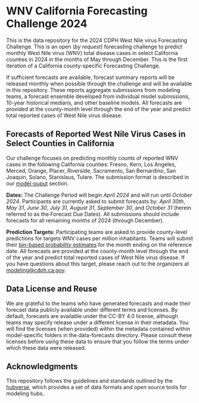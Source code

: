# WNV California Forecasting Challenge 2024

This is the data repository for the 2024 CDPH West Nile virus Forecasting Challenge. This is an open (*by request*) forecasting challenge to predict monthly West Nile virus (WNV) total disease cases in select California counties in 2024 in the months of May through December. This is the first iteration of a California county-specific Forecasting Challenge.

If sufficient forecasts are available, forecast summary reports will be released monthly when possible through the challenge and will be available in this repository. These reports aggregate submissions from modeling teams, a forecast ensemble developed from individual model submissions, 10-year historical medians, and other baseline models. All forecasts are provided at the county-month level through the end of the year and predict total reported cases of West Nile virus disease. 

## Forecasts of Reported West Nile Virus Cases in Select Counties in California

Our challenge focuses on predicting monthly counts of reported WNV cases in the following California counties: Fresno, Kern, Los Angeles, Merced, Orange, Placer, Riverside, Sacramento, San Bernardino, San Joaquin, Solano, Stanislaus, Tulare. The submission format is described in our [model-ouput](./model-output/README.md) section.


**Dates:** The Challenge Period will begin *April 2024* and will run until *October 2024*. Participants are currently asked to submit forecasts by: *April 30th*, *May 31*, *June 30*, *July 31*, *August 31*, *September 30*, and  *October 31* (herein referred to as the Forecast Due Dates). All submissions should include forecasts for all remaining months of 2024 (through December).

**Prediction Targets:** Participating teams are asked to provide county-level predictions for targets WNV cases per million inhabitants. Teams will submit their [bin-based probability estimates](./model-output/README.md#bin_id) for the month ending on the reference date. All forecasts are provided at the county-month level through the end of the year and predict total reported cases of West Nile virus disease. If you have questions about this target, please reach out to the organizers at modeling@cdph.ca.gov.


## Data License and Reuse

We are grateful to the teams who have generated forecasts and made their forecast data publicly available under different terms and licenses. By default, forecasts are available under the CC-BY 4.0 license, although teams may specify release under a different license in their metadata. You will find the licenses (when provided) within the metadata contained within model-specific folders in the data-forecasts directory. Please consult these licenses before using these data to ensure that you follow the terms under which these data were released. 

 
## Acknowledgments

This repository follows the guidelines and standards outlined by the [hubverse](https://hubdocs.readthedocs.io/en/latest/), which provides a set of data formats and open source tools for modeling hubs.
